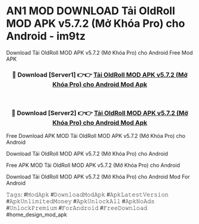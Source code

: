 # AN1 MOD DOWNLOAD Tải OldRoll MOD APK v5.7.2 (Mở Khóa Pro) cho Android - im9tz
Download Tải OldRoll MOD APK v5.7.2 (Mở Khóa Pro) cho Android Free Mod APK

<div align="center">
<h3>🔴 Download [Server1] 👉👉 <a href="https://apk-comot.site?title=Tải_OldRoll_MOD_APK_v5.7.2_(Mở_Khóa_Pro)_cho_Android">Tải OldRoll MOD APK v5.7.2 (Mở Khóa Pro) cho Android Mod Apk</a></h3><br>

<h3>🔴 Download [Server2] 👉👉 <a href="https://apk-comot.site?title=Tải_OldRoll_MOD_APK_v5.7.2_(Mở_Khóa_Pro)_cho_Android">Tải OldRoll MOD APK v5.7.2 (Mở Khóa Pro) cho Android Mod Apk</a></h3>
</div>


Free Download APK MOD Tải OldRoll MOD APK v5.7.2 (Mở Khóa Pro) cho Android

Download Tải OldRoll MOD APK v5.7.2 (Mở Khóa Pro) cho Android 

Free APK MOD Tải OldRoll MOD APK v5.7.2 (Mở Khóa Pro) cho Android 

Download Tải OldRoll MOD APK v5.7.2 (Mở Khóa Pro) cho Android Mod For Android

𝚃𝚊𝚐𝚜: #𝙼𝚘𝚍𝙰𝚙𝚔 #𝙳𝚘𝚠𝚗𝚕𝚘𝚊𝚍𝙼𝚘𝚍𝙰𝚙𝚔 #𝙰𝚙𝚔𝙻𝚊𝚝𝚎𝚜𝚝𝚅𝚎𝚛𝚜𝚒𝚘𝚗 #𝙰𝚙𝚔𝚄𝚗𝚕𝚒𝚖𝚒𝚝𝚎𝚍𝙼𝚘𝚗𝚎𝚢 #𝙰𝚙𝚔𝚄𝚗𝚕𝚘𝚌𝚔𝙰𝚕𝚕 #𝙰𝚙𝚔𝙽𝚘𝙰𝚍𝚜 #𝚄𝚗𝚕𝚘𝚌𝚔𝙿𝚛𝚎𝚖𝚒𝚞𝚖 #𝙵𝚘𝚛𝙰𝚗𝚍𝚛𝚘𝚒𝚍 #𝙵𝚛𝚎𝚎𝙳𝚘𝚠𝚗𝚕𝚘𝚊𝚍 #home_design_mod_apk